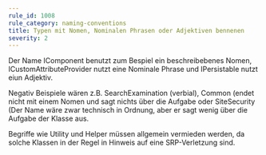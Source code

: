 ```yaml
---
rule_id: 1008
rule_category: naming-conventions
title: Typen mit Nomen, Nominalen Phrasen oder Adjektiven bennenen
severity: 2
---
```

Der Name IComponent benutzt zum Bespiel ein beschreibebenes Nomen, ICustomAttributeProvider nutzt eine Nominale Phrase und IPersistable nutzt eiun Adjektiv.

Negativ Beispiele wären z.B. SearchExamination (verbial), Common (endet nicht mit einem Nomen und sagt nichts über die Aufgabe oder SiteSecurity (Der Name wäre zwar technisch in Ordnung, aber er sagt wenig über die Aufgabe der Klasse aus.

Begriffe wie Utility und Helper müssen allgemein vermieden werden, da solche Klassen in der Regel in Hinweis auf eine SRP-Verletzung sind.